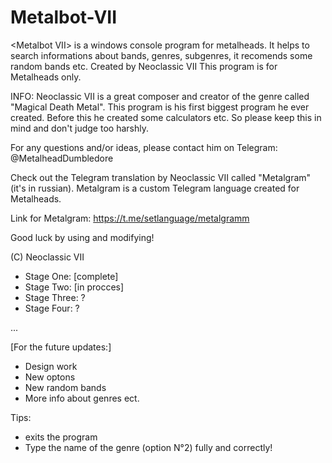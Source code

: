 # Metalbot-VII
&lt;Metalbot VII> is a windows console program for metalheads. It helps to search informations about bands, genres, subgenres, it recomends some random bands etc.
Created by Neoclassic VII
This program is for Metalheads only.


INFO: Neoclassic VII is a great composer and creator of the genre called "Magical Death Metal". This program is his first biggest program he ever created. Before this he created some calculators etc. So please keep this in mind  and don't judgе too harshly. 

For any questions and/or ideas, please contact him оn Telegram: @MetalheadDumbledore

Check out the Telegram translation by Neoclassic VII called "Metalgram" (it's in russian). Metalgram is a custom Telegram language created for Metalheads.

Link for Metalgram: https://t.me/setlanguage/metalgramm

Good luck by using and modifying!

(C) Neoclassic VII

- Stage One: [complete]
- Stage Two: [in procces]
- Stage Three: ?
- Stage Four: ?

...

[For the future updates:]

- Design work 
- New optons 
- New random bands
- More info about genres ect.

Tips:
- <Ctrl C> exits the program
- Type the name of the genre (option N°2) fully and correctly!
